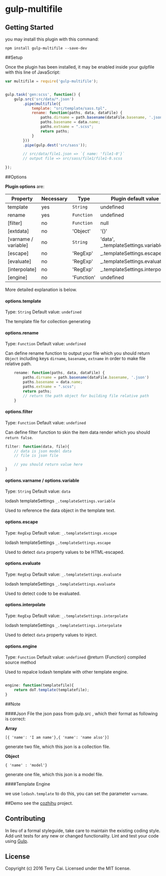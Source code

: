 # gulp-multifile



## Getting Started


you may install this plugin with this command:

```shell
npm install gulp-multifile --save-dev
```

##Setup

Once the plugin has been installed, it may be enabled inside your gulpfile with this line of JavaScript:



```js
var multifile = require('gulp-multifile');


gulp.task('gen:scss', function() {
    gulp.src('src/data/*.json')
        .pipe(multifile({
            template: "src/template/sass.tpl",
            rename: function(paths, data, dataFile) {
                paths.dirname = path.basename(dataFile.basename, '.json')
                paths.basename = data.name;
                paths.extname = ".scss";
                return paths;
            }
        }))
        .pipe(gulp.dest('src/sass'));

        // src/data/file1.json => `{ name: 'file1-0'}`
        // output file => src/sass/file1/file1-0.scss

});


```


##Options


**Plugin options** are:

|       Property       | Necessary |    Type    |         Plugin default value        |
| -------------------- | --------- | ---------- | ----------------------------------- |
| template             | yes       | `String`   | undefined                           |
| rename               | yes       | `Function` | undefined                           |
| [filter]             | no        | `Function` | null                                |
| [extdata]            | no        | 'Object'   | '{}'                                |
| [varname / variable] | no        | `String`   | 'data', _.templateSettings.variable |
| [escape]             | no        | 'RegExp'   | _.templateSettings.escape           |
| [evaluate]           | no        | 'RegExp'   | _.templateSettings.evaluate         |
| [interpolate]        | no        | 'RegExp'   | _.templateSettings.interpolate      |
| [engine]             | no        | 'Function' | undefined                           |
	

More detailed explanation is below.

#### options.template
Type: `String`
Default value: `undefined`

The template file for collection generating

#### options.rename
Type: `Function`
Default value: `undefined`

Can define rename function to output your file which you should return `Object` including keys `dirname`, `basename`, `extname` in order to make file relative path.

```js
	rename: function(paths, data, dataFile) {
	    paths.dirname = path.basename(dataFile.basename, '.json')
	    paths.basename = data.name;
	    paths.extname = ".scss";
	    return paths; 
        // return the path object for building file relative path
	}

```




#### options.filter
Type: `Function`
Default value: `undefined`

Can define filter function to skin the item data render which you should `return false`.


```js
filter: function(data, file){
    // data is json model data
    // file is json file

    // you should return value here 
}

```



#### options.varname / options.variable
Type: `String`
Default value: `data`


lodash templateSettings `_.templateSettings.variable`

Used to reference the data object in the template text.


#### options.escape
Type: `RegExp`
Default value: `_.templateSettings.escape`


lodash templateSettings `_.templateSettings.escape`

Used to detect `data` property values to be HTML-escaped.


#### options.evaluate
Type: `RegExp`
Default value: `_.templateSettings.evaluate`


lodash templateSettings `_.templateSettings.evaluate`

Used to detect code to be evaluated.


#### options.interpolate
Type: `RegExp`
Default value: `_.templateSettings.interpolate`


lodash templateSettings `_.templateSettings.interpolate`

Used to detect `data` property values to inject.


#### options.engine
Type: `Function`
Default value: `undefined`
@return {Function} compiled source method

Used to repalce lodash template with other template engine.

```js

engine: function(templatefile){
    return doT.template(templatefile);
}

```

##Note

####Json File
the json pass from gulp.src , which their format as following is correct:


**Array**

`[{ 'name': 'I am name'},{ 'name': 'name also'}]` 

generate two file, which this json is a collection file.

**Object**

`{ 'name' : 'model'}`

generate one file, which this json is a model file.


####Template Engine

we use `lodash.template` to do this, you can set the parameter `varname`.





##Demo
see the [cozhihu](https://github.com/icai/cozhihu) project.


## Contributing
In lieu of a formal styleguide, take care to maintain the existing coding style. Add unit tests for any new or changed functionality. Lint and test your code using [Gulp](http://gulpjs.com/).



## License
Copyright (c) 2016 Terry Cai. Licensed under the MIT license.
